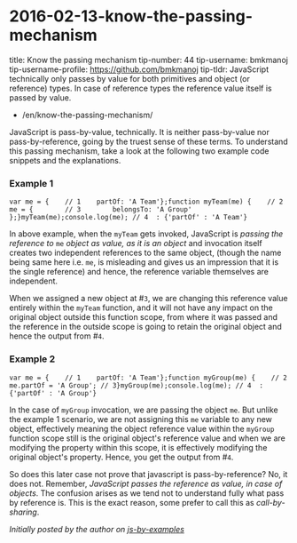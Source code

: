# 2016-02-13-know-the-passing-mechanism

title: Know the passing mechanism tip-number: 44 tip-username: bmkmanoj tip-username-profile: https://github.com/bmkmanoj tip-tldr: JavaScript technically only passes by value for both primitives and object (or reference) types. In case of reference types the reference value itself is passed by value.

- /en/know-the-passing-mechanism/

JavaScript is pass-by-value, technically. It is neither pass-by-value nor pass-by-reference, going by the truest sense of these terms. To understand this passing mechanism, take a look at the following two example code snippets and the explanations.

### Example 1

```
var me = {    // 1    partOf: 'A Team'};function myTeam(me) {    // 2    me = {        // 3        belongsTo: 'A Group'    };}myTeam(me);console.log(me); // 4  : {'partOf' : 'A Team'}
```

In above example, when the `myTeam` gets invoked, JavaScript is *passing the reference to* `me` *object as value, as it is an object* and invocation itself creates two independent references to the same object, (though the name being same here i.e. `me`, is misleading and gives us an impression that it is the single reference) and hence, the reference variable themselves are independent.

When we assigned a new object at #`3`, we are changing this reference value entirely within the `myTeam` function, and it will not have any impact on the original object outside this function scope, from where it was passed and the reference in the outside scope is going to retain the original object and hence the output from #`4`.

### Example 2

```
var me = {    // 1    partOf: 'A Team'};function myGroup(me) {    // 2    me.partOf = 'A Group'; // 3}myGroup(me);console.log(me); // 4  : {'partOf' : 'A Group'}
```

In the case of `myGroup` invocation, we are passing the object `me`. But unlike the example 1 scenario, we are not assigning this `me` variable to any new object, effectively meaning the object reference value within the `myGroup` function scope still is the original object's reference value and when we are modifying the property within this scope, it is effectively modifying the original object's property. Hence, you get the output from #`4`.

So does this later case not prove that javascript is pass-by-reference? No, it does not. Remember, *JavaScript passes the reference as value, in case of objects*. The confusion arises as we tend not to understand fully what pass by reference is. This is the exact reason, some prefer to call this as *call-by-sharing*.

*Initially posted by the author on [js-by-examples](https://github.com/bmkmanoj/js-by-examples/blob/master/examples/js_pass_by_value_or_reference.md)*
